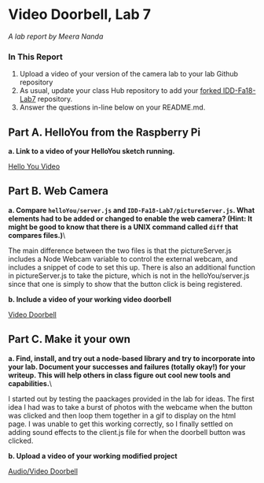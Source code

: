 # Video Doorbell, Lab 7

*A lab report by Meera Nanda*

### In This Report

1. Upload a video of your version of the camera lab to your lab Github repository
1. As usual, update your class Hub repository to add your [forked IDD-Fa18-Lab7](/FAR-Lab/IDD-Fa18-Lab7) repository.
1. Answer the questions in-line below on your README.md.

## Part A. HelloYou from the Raspberry Pi

**a. Link to a video of your HelloYou sketch running.**

[Hello You Video](https://youtu.be/LCotdgU7tfs)

## Part B. Web Camera

**a. Compare `helloYou/server.js` and `IDD-Fa18-Lab7/pictureServer.js`. What elements had to be added or changed to enable the web camera? (Hint: It might be good to know that there is a UNIX command called `diff` that compares files.)**\

The main difference between the two files is that the pictureServer.js includes a Node Webcam variable to control the external webcam, and includes a snippet of code to set this up. There is also an additional function in pictureServer.js to take the picture, which is not in the helloYou/server.js since that one is simply to show that the button click is being registered. 

**b. Include a video of your working video doorbell**

[Video Doorbell](https://youtu.be/jxCw9uKRnK8)

## Part C. Make it your own

**a. Find, install, and try out a node-based library and try to incorporate into your lab. Document your successes and failures (totally okay!) for your writeup. This will help others in class figure out cool new tools and capabilities.**\

I started out by testing the paackages provided in the lab for ideas. The first idea I had was to take a burst of photos with the webcame when the button was clicked and then loop them together in a gif to display on the html page. I was unable to get this working correctly, so I finally settled on adding sound effects to the client.js file for when the doorbell button was clicked. 

**b. Upload a video of your working modified project**

[Audio/Video Doorbell](https://youtu.be/LCotdgU7tfs)
